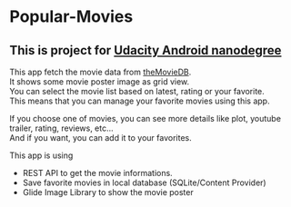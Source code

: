 # Popular-Movies

This is project for [Udacity Android nanodegree](https://www.udacity.com/course/android-developer-nanodegree-by-google--nd801)
----


This app fetch the movie data from [theMovieDB](www.themoviedb.org).<br />
It shows some movie poster image as grid view.<br />
You can select the movie list based on latest, rating or your favorite.<br />
This means that you can manage your favorite movies using this app.<br />

If you choose one of movies, you can see more details like plot, youtube trailer, rating, reviews, etc...<br />
And if you want, you can add it to your favorites.

This app is using 
  - REST API to get the movie informations.
  - Save favorite movies in local database (SQLite/Content Provider)
  - Glide Image Library to show the movie poster
